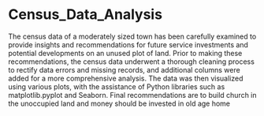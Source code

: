 # Census_Data_Analysis
The census data of a moderately sized town has been carefully examined to provide insights and recommendations for future service investments and potential developments on an unused plot of land. Prior to making these recommendations, the census data underwent a thorough cleaning process to rectify data errors and missing records, and additional columns were added for a more comprehensive analysis. The data was then visualized using various plots, with the assistance of Python libraries such as matplotlib.pyplot and Seaborn.
Final recommendations are to build church in the unoccupied land and money should be invested in old age home
